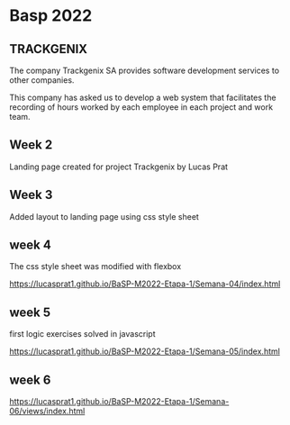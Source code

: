# Basp 2022
## TRACKGENIX 
The company Trackgenix SA provides software development services to other companies.

This company has asked us to develop a web system that facilitates the recording of hours worked by each employee in each project and work team.
## Week 2
Landing page created for project Trackgenix by Lucas Prat
## Week 3
Added layout to landing page using css style sheet
## week 4
The css style sheet was modified with flexbox

https://lucasprat1.github.io/BaSP-M2022-Etapa-1/Semana-04/index.html

## week 5
first logic exercises solved in javascript

https://lucasprat1.github.io/BaSP-M2022-Etapa-1/Semana-05/index.html

## week 6

https://lucasprat1.github.io/BaSP-M2022-Etapa-1/Semana-06/views/index.html